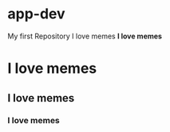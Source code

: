 # app-dev
My first Repository
I love memes
**I love memes**
# I love memes
## I love memes
### I love memes
